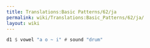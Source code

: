 ```yaml
---
title: Translations:Basic Patterns/62/ja
permalink: wiki/Translations:Basic_Patterns/62/ja/
layout: wiki
---
```


``` Haskell
d1 $ vowel "a o ~ i" # sound "drum" 
```
